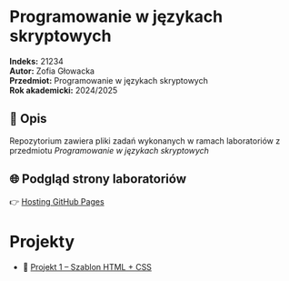# Programowanie w językach skryptowych

**Indeks:** 21234  
**Autor:** Zofia Głowacka  
**Przedmiot:** Programowanie w językach skryptowych  
**Rok akademicki:** 2024/2025

## 📘 Opis

Repozytorium zawiera pliki zadań wykonanych w ramach laboratoriów z przedmiotu *Programowanie w językach skryptowych*

## 🌐 Podgląd strony laboratoriów

👉 [Hosting GitHub Pages](https://laritaait.github.io/Prog_Skrypt_2025/)

# Projekty 
- 🔗 [Projekt 1 – Szablon HTML + CSS](https://laritaait.github.io/Prog_Skrypt_2025/Lab1)

